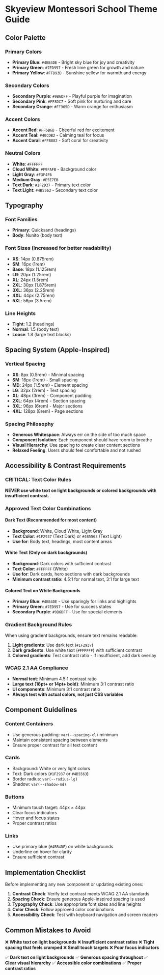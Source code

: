 # Skyeview Montessori School Theme Guide

## Color Palette

### Primary Colors
- **Primary Blue**: `#4BB4DE` - Bright sky blue for joy and creativity
- **Primary Green**: `#7ED957` - Fresh lime green for growth and nature  
- **Primary Yellow**: `#FFD93D` - Sunshine yellow for warmth and energy

### Secondary Colors
- **Secondary Purple**: `#9B6DFF` - Playful purple for imagination
- **Secondary Pink**: `#FF8DC7` - Soft pink for nurturing and care
- **Secondary Orange**: `#FF965D` - Warm orange for enthusiasm

### Accent Colors
- **Accent Red**: `#FF6B6B` - Cheerful red for excitement
- **Accent Teal**: `#40CDB2` - Calming teal for focus
- **Accent Coral**: `#FF8882` - Soft coral for creativity

### Neutral Colors
- **White**: `#FFFFFF`
- **Cloud White**: `#F9FAFB` - Background color
- **Light Gray**: `#F3F4F6`
- **Medium Gray**: `#E5E7EB`
- **Text Dark**: `#1F2937` - Primary text color
- **Text Light**: `#4B5563` - Secondary text color

## Typography

### Font Families
- **Primary**: Quicksand (headings)
- **Body**: Nunito (body text)

### Font Sizes (Increased for better readability)
- **XS**: 14px (0.875rem)
- **SM**: 16px (1rem) 
- **Base**: 18px (1.125rem)
- **LG**: 20px (1.25rem)
- **XL**: 24px (1.5rem)
- **2XL**: 30px (1.875rem)
- **3XL**: 36px (2.25rem)
- **4XL**: 44px (2.75rem)
- **5XL**: 56px (3.5rem)

### Line Heights
- **Tight**: 1.2 (headings)
- **Normal**: 1.5 (body text)
- **Loose**: 1.8 (large text blocks)

## Spacing System (Apple-Inspired)

### Vertical Spacing
- **XS**: 8px (0.5rem) - Minimal spacing
- **SM**: 16px (1rem) - Small spacing
- **MD**: 24px (1.5rem) - Element spacing
- **LG**: 32px (2rem) - Text spacing
- **XL**: 48px (3rem) - Component padding
- **2XL**: 64px (4rem) - Section spacing
- **3XL**: 96px (6rem) - Major sections
- **4XL**: 128px (8rem) - Page sections

### Spacing Philosophy
- **Generous Whitespace**: Always err on the side of too much space
- **Component Isolation**: Each component should have room to breathe
- **Visual Hierarchy**: Use spacing to create clear content sections
- **Relaxed Feeling**: Users should feel comfortable and not rushed

## Accessibility & Contrast Requirements

### CRITICAL: Text Color Rules
**NEVER use white text on light backgrounds or colored backgrounds with insufficient contrast.**

### Approved Text Color Combinations

#### Dark Text (Recommended for most content)
- **Background**: White, Cloud White, Light Gray
- **Text Color**: `#1F2937` (Text Dark) or `#4B5563` (Text Light)
- **Use for**: Body text, headings, most content areas

#### White Text (Only on dark backgrounds)
- **Background**: Dark colors with sufficient contrast
- **Text Color**: `#FFFFFF` (White)
- **Use for**: Dark cards, hero sections with dark backgrounds
- **Minimum contrast ratio**: 4.5:1 for normal text, 3:1 for large text

#### Colored Text on White Backgrounds
- **Primary Blue**: `#4BB4DE` - Use sparingly for links and highlights
- **Primary Green**: `#7ED957` - Use for success states
- **Secondary Purple**: `#9B6DFF` - Use for special elements

### Gradient Background Rules
When using gradient backgrounds, ensure text remains readable:
1. **Light gradients**: Use dark text (`#1F2937`)
2. **Dark gradients**: Use white text (`#FFFFFF`) with sufficient contrast
3. **Colored gradients**: Test contrast ratio - if insufficient, add dark overlay

### WCAG 2.1 AA Compliance
- **Normal text**: Minimum 4.5:1 contrast ratio
- **Large text (18pt+ or 14pt+ bold)**: Minimum 3:1 contrast ratio
- **UI components**: Minimum 3:1 contrast ratio
- **Always test with actual colors, not just CSS variables**

## Component Guidelines

### Content Containers
- Use generous padding: `var(--spacing-xl)` minimum
- Maintain consistent spacing between elements
- Ensure proper contrast for all text content

### Cards
- Background: White or very light colors
- Text: Dark colors (`#1F2937` or `#4B5563`)
- Border radius: `var(--radius-lg)`
- Shadow: `var(--shadow-md)`

### Buttons
- Minimum touch target: 44px × 44px
- Clear focus indicators
- Hover and focus states
- Proper contrast ratios

### Links
- Use primary blue (`#4BB4DE`) on white backgrounds
- Underline on hover for clarity
- Ensure sufficient contrast

## Implementation Checklist

Before implementing any new component or updating existing ones:

1. **Contrast Check**: Verify text contrast meets WCAG 2.1 AA standards
2. **Spacing Check**: Ensure generous Apple-inspired spacing is used
3. **Typography Check**: Use appropriate font sizes and line heights
4. **Color Check**: Follow approved color combinations
5. **Accessibility Check**: Test with keyboard navigation and screen readers

## Common Mistakes to Avoid

❌ **White text on light backgrounds**
❌ **Insufficient contrast ratios**
❌ **Tight spacing that feels cramped**
❌ **Small touch targets**
❌ **Poor focus indicators**

✅ **Dark text on light backgrounds**
✅ **Generous spacing throughout**
✅ **Clear visual hierarchy**
✅ **Accessible color combinations**
✅ **Proper contrast ratios** 